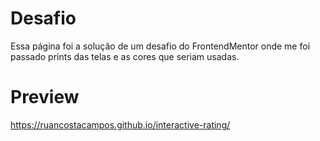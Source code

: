 # Desafio
Essa página foi a solução de um desafio do FrontendMentor onde me
foi passado prints das telas e as cores que seriam usadas.

# Preview
https://ruancostacampos.github.io/interactive-rating/
